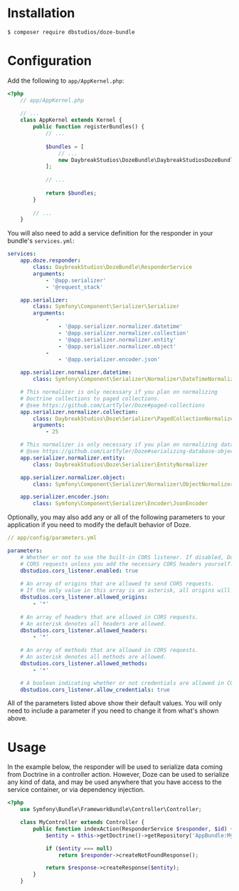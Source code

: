 # Installation
```bash
$ composer require dbstudios/doze-bundle
```

# Configuration
Add the following to `app/AppKernel.php`:

```php
<?php
    // app/AppKernel.php
    
    // ...
    class AppKernel extends Kernel {
        public function registerBundles() {
            // ...
            
            $bundles = [
            	// ...
            	new DaybreakStudios\DozeBundle\DaybreakStudiosDozeBundle(),
            ];
            
            // ...
    
            return $bundles;
        }
    
        // ...
    }
```

You will also need to add a service definition for the responder in your bundle's `services.yml`:

```yaml
services:
    app.doze.responder:
        class: DaybreakStudios\DozeBundle\ResponderService
        arguments:
            - '@app.serializer'
            - '@request_stack'

    app.serializer:
        class: Symfony\Component\Serializer\Serializer
        arguments:
            -
                - '@app.serializer.normalizer.datetime'
                - '@app.serializer.normalizer.collection'
                - '@app.serializer.normalizer.entity'
                - '@app.serializer.normalizer.object'
            -
                - '@app.serializer.encoder.json'

    app.serializer.normalizer.datetime:
        class: Symfony\Component\Serializer\Normalizer\DateTimeNormalizer

    # This normalizer is only necessary if you plan on normalizing
    # Doctrine collections to paged collections.
    # @see https://github.com/LartTyler/Doze#paged-collections
    app.serializer.normalizer.collection:
        class: DaybreakStudios\Doze\Serializer\PagedCollectionNormalizer
        arguments:
            - 25

    # This normalizer is only necessary if you plan on normalizing database entities.
    # @see https://github.com/LartTyler/Doze#serializing-database-objects
    app.serializer.normalizer.entity:
        class: DaybreakStudios\Doze\Serializer\EntityNormalizer

    app.serializer.normalizer.object:
        class: Symfony\Component\Serializer\Normalizer\ObjectNormalizer

    app.serializer.encoder.json:
        class: Symfony\Component\Serializer\Encoder\JsonEncoder
```

Optionally, you may also add any or all of the following parameters to your application if you need to
modify the default behavior of Doze.

```yaml
// app/config/parameters.yml

parameters:
    # Whether or not to use the built-in CORS listener. If disabled, Doze will not be able to respond to
    # CORS requests unless you add the necessary CORS headers yourself.
    dbstudios.cors_listener.enabled: true
    
    # An array of origins that are allowed to send CORS requests.
    # If the only value in this array is an asterisk, all origins will be allowed.
    dbstudios.cors_listener.allowed_origins:
        - '*'
        
    # An array of headers that are allowed in CORS requests.
    # An asterisk denotes all headers are allowed.
    dbstudios.cors_listener.allowed_headers:
        - '*'
        
    # An array of methods that are allowed in CORS requests.
    # An asterisk denotes all methods are allowed.
    dbstudios.cors_listener.allowed_methods:
        - '*'

    # A boolean indicating whether or not credentials are allowed in CORS requests.
    dbstudios.cors_listener.allow_credentials: true
```

All of the parameters listed above show their default values. You will only need to include a parameter if you need
to change it from what's shown above.

# Usage
In the example below, the responder will be used to serialize data coming from Doctrine in a controller action. However,
Doze can be used to serialize any kind of data, and may be used anywhere that you have access to the service container,
or via dependency injection.

```php
<?php
    use Symfony\Bundle\FrameworkBundle\Controller\Controller;

    class MyController extends Controller {
        public function indexAction(ResponderService $responder, $id) {
            $entity = $this->getDoctrine()->getRepository('AppBundle:MyEntity')->find($id);

            if ($entity === null)
                return $responder->createNotFoundResponse();

            return $response->createResponse($entity);
        }
    }
```